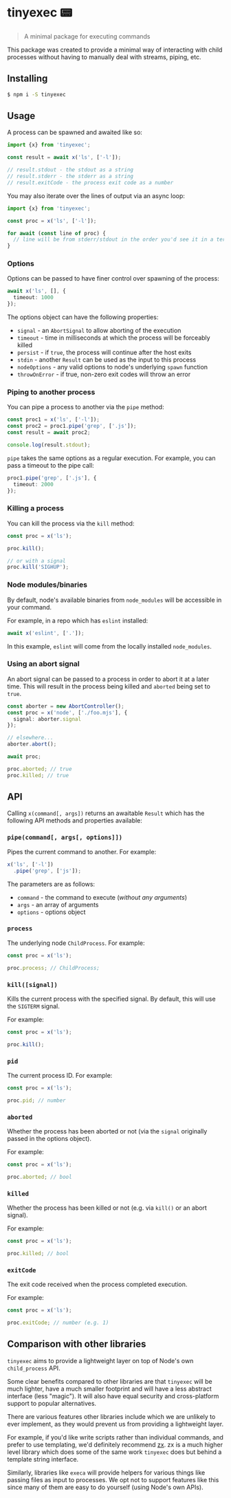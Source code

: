 # tinyexec 📟

> A minimal package for executing commands

This package was created to provide a minimal way of interacting with child
processes without having to manually deal with streams, piping, etc.

## Installing

```sh
$ npm i -S tinyexec
```

## Usage

A process can be spawned and awaited like so:

```ts
import {x} from 'tinyexec';

const result = await x('ls', ['-l']);

// result.stdout - the stdout as a string
// result.stderr - the stderr as a string
// result.exitCode - the process exit code as a number
```

You may also iterate over the lines of output via an async loop:

```ts
import {x} from 'tinyexec';

const proc = x('ls', ['-l']);

for await (const line of proc) {
  // line will be from stderr/stdout in the order you'd see it in a term
}
```

### Options

Options can be passed to have finer control over spawning of the process:

```ts
await x('ls', [], {
  timeout: 1000
});
```

The options object can have the following properties:

- `signal` - an `AbortSignal` to allow aborting of the execution
- `timeout` - time in milliseconds at which the process will be forceably killed
- `persist` - if `true`, the process will continue after the host exits
- `stdin` - another `Result` can be used as the input to this process
- `nodeOptions` - any valid options to node's underlying `spawn` function
- `throwOnError` - if true, non-zero exit codes will throw an error

### Piping to another process

You can pipe a process to another via the `pipe` method:

```ts
const proc1 = x('ls', ['-l']);
const proc2 = proc1.pipe('grep', ['.js']);
const result = await proc2;

console.log(result.stdout);
```

`pipe` takes the same options as a regular execution. For example, you can
pass a timeout to the pipe call:

```ts
proc1.pipe('grep', ['.js'], {
  timeout: 2000
});
```

### Killing a process

You can kill the process via the `kill` method:

```ts
const proc = x('ls');

proc.kill();

// or with a signal
proc.kill('SIGHUP');
```

### Node modules/binaries

By default, node's available binaries from `node_modules` will be accessible
in your command.

For example, in a repo which has `eslint` installed:

```ts
await x('eslint', ['.']);
```

In this example, `eslint` will come from the locally installed `node_modules`.

### Using an abort signal

An abort signal can be passed to a process in order to abort it at a later
time. This will result in the process being killed and `aborted` being set
to `true`.

```ts
const aborter = new AbortController();
const proc = x('node', ['./foo.mjs'], {
  signal: aborter.signal
});

// elsewhere...
aborter.abort();

await proc;

proc.aborted; // true
proc.killed; // true
```

## API

Calling `x(command[, args])` returns an awaitable `Result` which has the
following API methods and properties available:

### `pipe(command[, args[, options]])`

Pipes the current command to another. For example:

```ts
x('ls', ['-l'])
  .pipe('grep', ['js']);
```

The parameters are as follows:

- `command` - the command to execute (_without any arguments_)
- `args` - an array of arguments
- `options` - options object

### `process`

The underlying node `ChildProcess`. For example:

```ts
const proc = x('ls');

proc.process; // ChildProcess;
```

### `kill([signal])`

Kills the current process with the specified signal. By default, this will
use the `SIGTERM` signal.

For example:

```ts
const proc = x('ls');

proc.kill();
```

### `pid`

The current process ID. For example:

```ts
const proc = x('ls');

proc.pid; // number
```

### `aborted`

Whether the process has been aborted or not (via the `signal` originally
passed in the options object).

For example:

```ts
const proc = x('ls');

proc.aborted; // bool
```

### `killed`

Whether the process has been killed or not (e.g. via `kill()` or an abort
signal).

For example:

```ts
const proc = x('ls');

proc.killed; // bool
```

### `exitCode`

The exit code received when the process completed execution.

For example:

```ts
const proc = x('ls');

proc.exitCode; // number (e.g. 1)
```

## Comparison with other libraries

`tinyexec` aims to provide a lightweight layer on top of Node's own
`child_process` API.

Some clear benefits compared to other libraries are that `tinyexec` will be much lighter, have a much
smaller footprint and will have a less abstract interface (less "magic"). It
will also have equal security and cross-platform support to popular
alternatives.

There are various features other libraries include which we are unlikely
to ever implement, as they would prevent us from providing a lightweight layer.

For example, if you'd like write scripts rather than individual commands, and
prefer to use templating, we'd definitely recommend
[zx](https://github.com/google/zx). zx is a much higher level library which
does some of the same work `tinyexec` does but behind a template string
interface.

Similarly, libraries like `execa` will provide helpers for various things
like passing files as input to processes. We opt not to support features like
this since many of them are easy to do yourself (using Node's own APIs).
